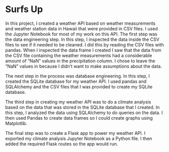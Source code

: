 # Surfs Up

In this project, I created a weather API based on weather measurements and weather station data in Hawaii that were provided in CSV files. I used the Jupyter Notebook for most of my work on this API. The first step was the data engineering step. In this step, I inspected the data inside the CSV files to see if it needed to be cleaned. I did this by reading the CSV files with pandas. When I inspected the data frame I created I saw that the data from the CSV file containing the weather measurements had a considerable amount of “NaN” values in the precipitation column. I chose to leave the “NaN” values in because I didn’t want to make assumptions about the data. 

The next step in the process was database engineering. In this step, I created the SQLite database for my weather API. I used pandas and SQLAlchemy and the CSV files that I was provided to create my SQLite database.

The third step in creating my weather API was to do a climate analysis based on the data that was stored in the SQLite database that I created. In this step, I analyzed the data using SQLAlchemy to do queries on the data. I then used Pandas to create data frames so I could create graphs using Matplotlib.

The final step was to create a Flask app to power my weather API. I exported my climate analysis Jupyter Notebook as a Python file. I then added the required Flask routes so the app would run.

